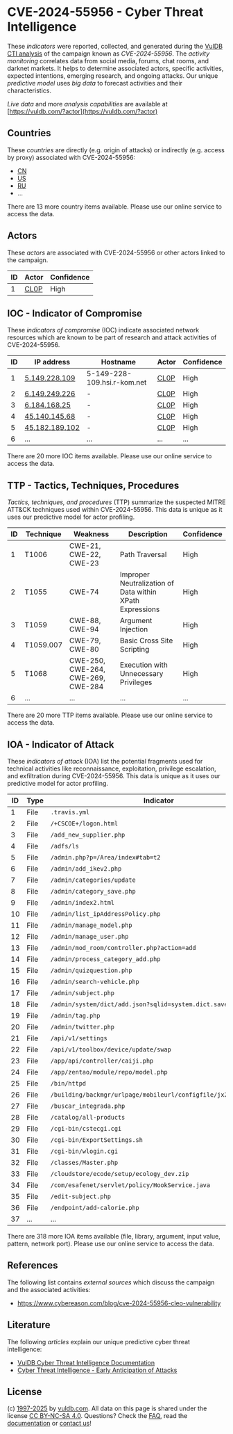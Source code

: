 # CVE-2024-55956 - Cyber Threat Intelligence

These _indicators_ were reported, collected, and generated during the [VulDB CTI analysis](https://vuldb.com/?kb.cti) of the campaign known as _CVE-2024-55956_. The _activity monitoring_ correlates data from social media, forums, chat rooms, and darknet markets. It helps to determine associated actors, specific activities, expected intentions, emerging research, and ongoing attacks. Our unique _predictive model_ uses _big data_ to forecast activities and their characteristics.

_Live data_ and more _analysis capabilities_ are available at [https://vuldb.com/?actor](https://vuldb.com/?actor)

## Countries

These _countries_ are directly (e.g. origin of attacks) or indirectly (e.g. access by proxy) associated with CVE-2024-55956:

* [CN](https://vuldb.com/?country.cn)
* [US](https://vuldb.com/?country.us)
* [RU](https://vuldb.com/?country.ru)
* ...

There are 13 more country items available. Please use our online service to access the data.

## Actors

These _actors_ are associated with CVE-2024-55956 or other actors linked to the campaign.

ID | Actor | Confidence
-- | ----- | ----------
1 | [CL0P](https://vuldb.com/?actor.cl0p) | High

## IOC - Indicator of Compromise

These _indicators of compromise_ (IOC) indicate associated network resources which are known to be part of research and attack activities of CVE-2024-55956.

ID | IP address | Hostname | Actor | Confidence
-- | ---------- | -------- | ----- | ----------
1 | [5.149.228.109](https://vuldb.com/?ip.5.149.228.109) | 5-149-228-109.hsi.r-kom.net | [CL0P](https://vuldb.com/?actor.cl0p) | High
2 | [6.149.249.226](https://vuldb.com/?ip.6.149.249.226) | - | [CL0P](https://vuldb.com/?actor.cl0p) | High
3 | [6.184.168.25](https://vuldb.com/?ip.6.184.168.25) | - | [CL0P](https://vuldb.com/?actor.cl0p) | High
4 | [45.140.145.68](https://vuldb.com/?ip.45.140.145.68) | - | [CL0P](https://vuldb.com/?actor.cl0p) | High
5 | [45.182.189.102](https://vuldb.com/?ip.45.182.189.102) | - | [CL0P](https://vuldb.com/?actor.cl0p) | High
6 | ... | ... | ... | ...

There are 20 more IOC items available. Please use our online service to access the data.

## TTP - Tactics, Techniques, Procedures

_Tactics, techniques, and procedures_ (TTP) summarize the suspected MITRE ATT&CK techniques used within CVE-2024-55956. This data is unique as it uses our predictive model for actor profiling.

ID | Technique | Weakness | Description | Confidence
-- | --------- | -------- | ----------- | ----------
1 | T1006 | CWE-21, CWE-22, CWE-23 | Path Traversal | High
2 | T1055 | CWE-74 | Improper Neutralization of Data within XPath Expressions | High
3 | T1059 | CWE-88, CWE-94 | Argument Injection | High
4 | T1059.007 | CWE-79, CWE-80 | Basic Cross Site Scripting | High
5 | T1068 | CWE-250, CWE-264, CWE-269, CWE-284 | Execution with Unnecessary Privileges | High
6 | ... | ... | ... | ...

There are 20 more TTP items available. Please use our online service to access the data.

## IOA - Indicator of Attack

These _indicators of attack_ (IOA) list the potential fragments used for technical activities like reconnaissance, exploitation, privilege escalation, and exfiltration during CVE-2024-55956. This data is unique as it uses our predictive model for actor profiling.

ID | Type | Indicator | Confidence
-- | ---- | --------- | ----------
1 | File | `.travis.yml` | Medium
2 | File | `/+CSCOE+/logon.html` | High
3 | File | `/add_new_supplier.php` | High
4 | File | `/adfs/ls` | Medium
5 | File | `/admin.php?p=/Area/index#tab=t2` | High
6 | File | `/admin/add_ikev2.php` | High
7 | File | `/admin/categories/update` | High
8 | File | `/admin/category_save.php` | High
9 | File | `/admin/index2.html` | High
10 | File | `/admin/list_ipAddressPolicy.php` | High
11 | File | `/admin/manage_model.php` | High
12 | File | `/admin/manage_user.php` | High
13 | File | `/admin/mod_room/controller.php?action=add` | High
14 | File | `/admin/process_category_add.php` | High
15 | File | `/admin/quizquestion.php` | High
16 | File | `/admin/search-vehicle.php` | High
17 | File | `/admin/subject.php` | High
18 | File | `/admin/system/dict/add.json?sqlid=system.dict.save` | High
19 | File | `/admin/tag.php` | High
20 | File | `/admin/twitter.php` | High
21 | File | `/api/v1/settings` | High
22 | File | `/api/v1/toolbox/device/update/swap` | High
23 | File | `/app/api/controller/caiji.php` | High
24 | File | `/app/zentao/module/repo/model.php` | High
25 | File | `/bin/httpd` | Medium
26 | File | `/building/backmgr/urlpage/mobileurl/configfile/jx2_config.ini` | High
27 | File | `/buscar_integrada.php` | High
28 | File | `/catalog/all-products` | High
29 | File | `/cgi-bin/cstecgi.cgi` | High
30 | File | `/cgi-bin/ExportSettings.sh` | High
31 | File | `/cgi-bin/wlogin.cgi` | High
32 | File | `/classes/Master.php` | High
33 | File | `/cloudstore/ecode/setup/ecology_dev.zip` | High
34 | File | `/com/esafenet/servlet/policy/HookService.java` | High
35 | File | `/edit-subject.php` | High
36 | File | `/endpoint/add-calorie.php` | High
37 | ... | ... | ...

There are 318 more IOA items available (file, library, argument, input value, pattern, network port). Please use our online service to access the data.

## References

The following list contains _external sources_ which discuss the campaign and the associated activities:

* https://www.cybereason.com/blog/cve-2024-55956-cleo-vulnerability

## Literature

The following _articles_ explain our unique predictive cyber threat intelligence:

* [VulDB Cyber Threat Intelligence Documentation](https://vuldb.com/?kb.cti)
* [Cyber Threat Intelligence - Early Anticipation of Attacks](https://www.scip.ch/en/?labs.20201022)

## License

(c) [1997-2025](https://vuldb.com/?kb.changelog) by [vuldb.com](https://vuldb.com/?kb.about). All data on this page is shared under the license [CC BY-NC-SA 4.0](https://creativecommons.org/licenses/by-nc-sa/4.0/). Questions? Check the [FAQ](https://vuldb.com/?kb.faq), read the [documentation](https://vuldb.com/?kb) or [contact us](https://vuldb.com/?contact)!
